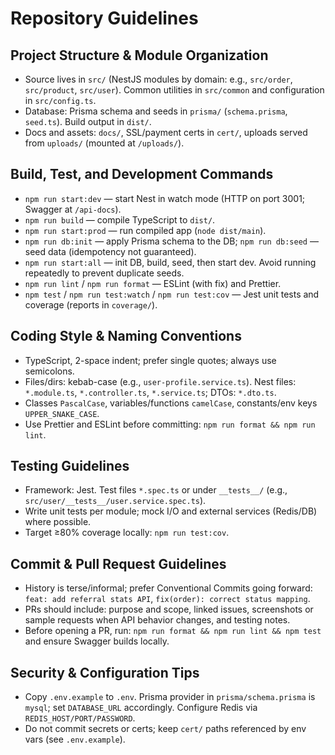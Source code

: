 # Repository Guidelines

## Project Structure & Module Organization
- Source lives in `src/` (NestJS modules by domain: e.g., `src/order`, `src/product`, `src/user`). Common utilities in `src/common` and configuration in `src/config.ts`.
- Database: Prisma schema and seeds in `prisma/` (`schema.prisma`, `seed.ts`). Build output in `dist/`.
- Docs and assets: `docs/`, SSL/payment certs in `cert/`, uploads served from `uploads/` (mounted at `/uploads/`).

## Build, Test, and Development Commands
- `npm run start:dev` — start Nest in watch mode (HTTP on port 3001; Swagger at `/api-docs`).
- `npm run build` — compile TypeScript to `dist/`.
- `npm run start:prod` — run compiled app (`node dist/main`).
- `npm run db:init` — apply Prisma schema to the DB; `npm run db:seed` — seed data (idempotency not guaranteed).
- `npm run start:all` — init DB, build, seed, then start dev. Avoid running repeatedly to prevent duplicate seeds.
- `npm run lint` / `npm run format` — ESLint (with fix) and Prettier.
- `npm test` / `npm run test:watch` / `npm run test:cov` — Jest unit tests and coverage (reports in `coverage/`).

## Coding Style & Naming Conventions
- TypeScript, 2-space indent; prefer single quotes; always use semicolons.
- Files/dirs: kebab-case (e.g., `user-profile.service.ts`). Nest files: `*.module.ts`, `*.controller.ts`, `*.service.ts`; DTOs: `*.dto.ts`.
- Classes `PascalCase`, variables/functions `camelCase`, constants/env keys `UPPER_SNAKE_CASE`.
- Use Prettier and ESLint before committing: `npm run format && npm run lint`.

## Testing Guidelines
- Framework: Jest. Test files `*.spec.ts` or under `__tests__/` (e.g., `src/user/__tests__/user.service.spec.ts`).
- Write unit tests per module; mock I/O and external services (Redis/DB) where possible.
- Target ≥80% coverage locally: `npm run test:cov`.

## Commit & Pull Request Guidelines
- History is terse/informal; prefer Conventional Commits going forward: `feat: add referral stats API`, `fix(order): correct status mapping`.
- PRs should include: purpose and scope, linked issues, screenshots or sample requests when API behavior changes, and testing notes.
- Before opening a PR, run: `npm run format && npm run lint && npm test` and ensure Swagger builds locally.

## Security & Configuration Tips
- Copy `.env.example` to `.env`. Prisma provider in `prisma/schema.prisma` is `mysql`; set `DATABASE_URL` accordingly. Configure Redis via `REDIS_HOST/PORT/PASSWORD`.
- Do not commit secrets or certs; keep `cert/` paths referenced by env vars (see `.env.example`).
